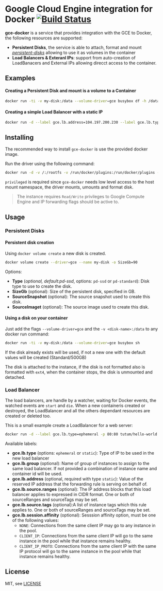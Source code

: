 # Google Cloud Engine integration for Docker [![Build Status](https://travis-ci.org/mcuadros/gce-docker.svg?branch=master)](https://travis-ci.org/mcuadros/gce-docker)

__gce-docker__ is a service that provides integration with the GCE to Docker, the following resources are supported:

- __Persistent Disks__, the service is able to attach, format and mount [_persistent-disks_](https://cloud.google.com/compute/docs/disks/persistent-disks) allowing to use it as volumes in the container
- __Load Balancers & Exteranl IPs__: support from auto-creation of LoadBanacers and External IPs allowing direcct access to the container.


Examples
--------

#### Creating a Persistent Disk and mount is a volume to a Container

```sh
docker run -ti -v my-disk:/data --volume-driver=gce busybox df -h /data

```

#### Creating a simple Load Balancer with a static IP

```sh
docker run -d --label gce.lb.address=104.197.200.230 --label gce.lb.type=static -p 80:80tutum/hello-world
```


Installing
----------
The recommended way to install `gce-docker` is use the provided docker image.

Run the driver using the following command:
```sh
docker run -d -v /:/rootfs -v /run/docker/plugins:/run/docker/plugins --privileged mcuadros/gce-docker
```

`privileged` is required since `gce-docker` needs low level access to the host mount namespace, the driver mounts, umounts and format disk.

> The instance requires `Read/Write` privileges to Google Compute Engine and IP forwarding flags should be active to.

Usage
-----

### Persistent Disks
#### Persistent disk creation

Using `docker volume create` a new disk is created.
```sh
docker volume create --driver=gce --name my-disk -o SizeGb=90
```

Options:
- __Type__ (_optional, default:pd-ssd_, options: `pd-ssd` or `pd-standard`):  Disk type to use to create the disk.
- __SizeGb__ (optional):  Size of the persistent disk, specified in GB.
- __SourceSnapshot__ (optional): The source snapshot used to create this disk.
- __SourceImaget__ (optional): The source image used to create this disk.


#### Using a disk on your container

Just add the flags `--volume-driver=gce` and the `-v <disk-name>:/data` to any docker run command:

```sh
docker run -ti -v my-disk:/data --volume-driver=gce busybox sh
```

If the disk already exists will be used, if not a new one with the default values will be created (Standard/500GB)

The disk is attached to the instance, if the disk is not formatted also is formatted with `ext4`, when the container stops, the disk is unmounted and detached.



### Load Balancer
The load balancers, are handle by a watcher, waiting for Docker events, the watched events are `start` and `die`. When a new containeris created or destroyed, the LoadBalancer and all the others dependant resources are created or deleted too.

This is a small example create a LoadBalancer for a web server:
```sh
docker run -d --label gce.lb.type=ephemeral -p 80:80 tutum/hello-world
```

Available labels:
- __gce.lb.type__ (options: `ephemeral` or `static`):  Type of IP to be used in the new load balancer
- __gce.lb.group__ (optional):  Name of group of instances to assign to the same load balancer. If not provided a combination of instance name and container id will be used.
- __gce.lb.address__ (optional, required with type `static`): Value of the reserved IP address that the forwarding rule is serving on behalf of.
- __gce.lb.source.ranges__ (optional): The IP address blocks that this load balancer applies to expressed in CIDR format. One or both of sourceRanges and sourceTags may be set.
- __gce.lb.source.tags__ (optional):A list of instance tags which this rule applies to. One or both of sourceRanges and sourceTags may be set.
- __gce.lb.session.affinity__ (optional): Sesssion affinity option, must be one of the following values:
  - `NONE`: Connections from the same client IP may go to any instance in the pool.
  - `CLIENT_IP`: Connections from the same client IP will go to the same instance in the pool while that instance remains healthy.
  - `CLIENT_IP_PROTO`: Connections from the same client IP with the same IP protocol will go to the same instance in the pool while that instance remains healthy.




License
-------

MIT, see [LICENSE](LICENSE)
